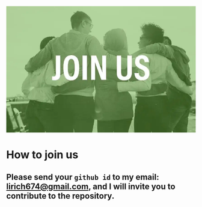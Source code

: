 <div align="center">
  <img src="./joinus2.png"/>
</div>

# How to join us
## Please send your `github id` to my email: lirich674@gmail.com, and I will invite you to contribute to the repository.
